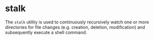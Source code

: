 stalk
=====

The `stalk` utility is used to continuously recursively watch one or more directories for file changes (e.g. creation, deletion, modification) and  subsequently execute a shell command.
